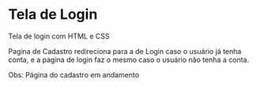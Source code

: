 # Tela de Login
Tela de login com HTML e CSS

Pagina de Cadastro redireciona para a de Login caso o usuário já tenha conta, e a pagina de login faz o mesmo caso o usuário não tenha a conta. 

Obs: Página do cadastro em andamento
